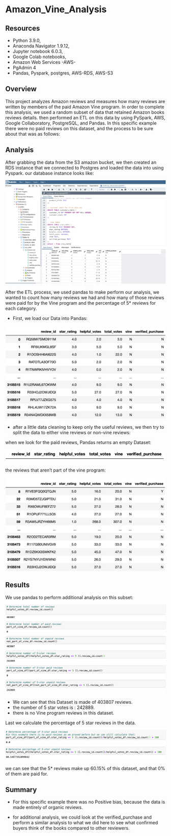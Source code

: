 # Amazon_Vine_Analysis

## Resources
* Python 3.9.0, 
* Anaconda Navigator 1.9.12,
* Jupyter notebook 6.0.3,
* Google Colab notebooks,
* Amazon Web Services -AWS-
* PgAdmin 4
* Pandas, Pyspark, postgres, AWS-RDS, AWS-S3

## Overview

This project analyzes Amazon reviews and measures how many reviews are written by members of the paid Amazon Vine program. In order to complete this analysis, we used a random subset of data that retained Amazon books reviews details. then performed an ETL on this data by using PySpark, AWS, Google Collaboratory, PostgreSQL, and Pandas. In this specific example there were no paid reviews on this dataset, and the process to be sure about that was as follows:

## Analysis

After grabbing the data from the S3 amazon bucket, we then created an RDS instance that we connected to Postgres and loaded the data into using Pyspark.
 our database instance looks like:
 
 
![picture](Analysis/1.png)

After the ETL process, we used pandas to make perform our analysis, we wanted to count how many reviews we had and how many of those reviews were paid for by the Vine program and the percentage of 5* reviews for each category.

- First, we load our Data into Pandas:

![picture](Analysis/2.png)

- after a little data cleaning to keep only the useful reviews, we then try to split the data to either vine reviews or non-vine reviews:

when we look for the paid reviews, Pandas returns an empty Dataset:

![picture](Analysis/3.png)
 
the reviews that aren’t part of the vine program:

![picture](Analysis/4.png)

## Results

We use pandas to perform additional analysis on this subset:

![picture](Analysis/5.png)

- We can see that this Dataset is made of 403807 reviews.
- the number of 5 star votes is : 242889.
- there is no Vine program reviews in this dataset.

Last we calculate the percentage of 5 star reviews in the data.

![picture](Analysis/6.png)

we can see that the 5* reviews make up 60.15% of this dataset, and that 0% of them are paid for.

## Summary

- For this specific example there was no Positive bias, because the data is made entirely of organic reviews.

- for additional analysis, we could look at the verified_purchase and perform a similar analysis to what we did here to see what confirmed buyers think of the books compared to other reviewers.

